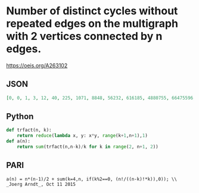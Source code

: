 # Number of distinct cycles without repeated edges on the multigraph with 2 vertices connected by n edges\.
https://oeis.org/A263102
## JSON
```JSON
[0, 0, 1, 3, 12, 40, 225, 1071, 8848, 56232, 616185, 4880755, 66475596, 629398848, 10238194057, 112690225935, 2130537219840, 26719024870576, 575573407212753, 8099650628337987, 195807849389362540, 3054957193416951480, 81892400673047263761, 1402819397613793354063, 41294565798306731368272, 770446268109598573215000]
```
## Python
```Python
def trfact(n, k):
    return reduce(lambda x, y: x*y, range(k+1,n+1),1)
def a(n):
    return sum(trfact(n,n-k)/k for k in range(2, n+1, 2))
```
## PARI
```PARI
a(n) = n*(n-1)/2 + sum(k=4,n, if(k%2==0, (n!/((n-k)!*k)),0)); \\ _Joerg Arndt_, Oct 11 2015
```
